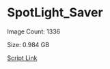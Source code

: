 # SpotLight_Saver

Image Count: 1336

Size: 0.984 GB

[Script Link](https://github.com/liuyal/Archive/blob/master/Python/Utilities/Miscellaneous/spotlight_saver.py)